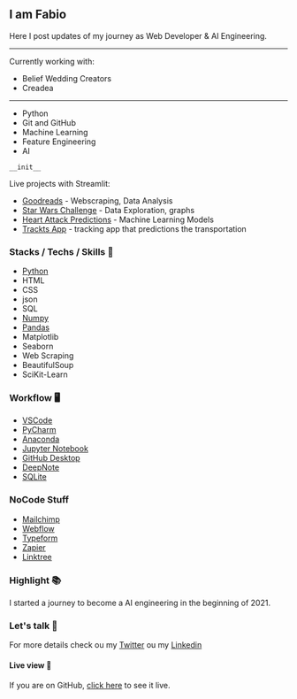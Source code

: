 ## I am Fabio 

Here I post updates of my journey as Web Developer & AI Engineering.

---

Currently working with:
* Belief Wedding Creators
* Creadea

---

* Python
* Git and GitHub
* Machine Learning
* Feature Engineering
* AI

```
__init__
```

Live projects with Streamlit: 
* [Goodreads](https://share.streamlit.io/dumbledore-on-strive/goodreads-app) - Webscraping, Data Analysis
* [Star Wars Challenge](https://share.streamlit.io/fistadev/starwars_data_project/main/app.py) - Data Exploration, graphs
* [Heart Attack Predictions](https://share.streamlit.io/fistadev/heart_attack_predictions/main/app.py) - Machine Learning Models
* [Trackts App](https://share.streamlit.io/ntc-google-fit/google_fit_project/main/app.py) - tracking app that predictions the transportation


### Stacks / Techs / Skills 🐍

* [Python](https://www.python.org/)
* HTML
* CSS
* json
* SQL
* [Numpy](https://numpy.org/)
* [Pandas](https://pandas.pydata.org/docs/user_guide/10min.html)
* Matplotlib
* Seaborn
* Web Scraping
* BeautifulSoup
* SciKit-Learn



### Workflow 🖥

* [VSCode](https://code.visualstudio.com/)
* [PyCharm](https://www.jetbrains.com/pycharm/)
* [Anaconda](https://www.anaconda.com/)
* [Jupyter Notebook](https://jupyter.org/)
* [GitHub Desktop](https://desktop.github.com/)
* [DeepNote](https://deepnote.com/)
* [SQLite](https://sqlitebrowser.org/)


### NoCode Stuff

* [Mailchimp](https://mailchimp.com/)
* [Webflow](https://webflow.com/)
* [Typeform](https://www.typeform.com/)
* [Zapier](https://zapier.com/)
* [Linktree](https://linktr.ee/)


### Highlight 📚

I started a journey to become a AI engineering in the beginning of 2021.



### Let's talk 💬

For more details check ou my [Twitter](https://twitter.com/fafistarol) ou my [Linkedin](https://www.linkedin.com/in/fabiofistarol/)


#### Live view 🍿

If you are on GitHub, [click here](https://fistadev.github.io/) to see it live.

<!--
**fistadev/fistadev** is a ✨ _special_ ✨ repository because its `README.md` (this file) appears on your GitHub profile.

Here are some ideas to get you started:

- 🔭 I’m currently working on ...
- 🌱 I’m currently learning ...
- 👯 I’m looking to collaborate on ...
- 🤔 I’m looking for help with ...
- 💬 Ask me about ...
- 📫 How to reach me: ...
- 😄 Pronouns: ...
- ⚡ Fun fact: ...
-->
